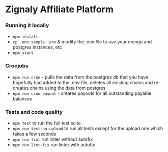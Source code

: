 # Zignaly Affiliate Platform

### Running it locally

- `npm install`
- `cp .env.sample .env` & modify the .env file to use your mongo and postgres instances, etc
- `npm start`

### Cronjobs
- `npm run cron` - pulls the data from the postgres db that you have hopefully had added to the .env file, deletes all existing chains and re-creates chains using the data from postgres
- `npm run cron-payout` - creates payouts for all outstanding payable balances


### Tests and code quality
- `npm test` to run the full test suite
- `npm run test-no-upload` to run all tests except for the upload one which takes a few seconds
- `npm run lint` run linter without autofix
- `npm run lint-fix` run linter with autofix
